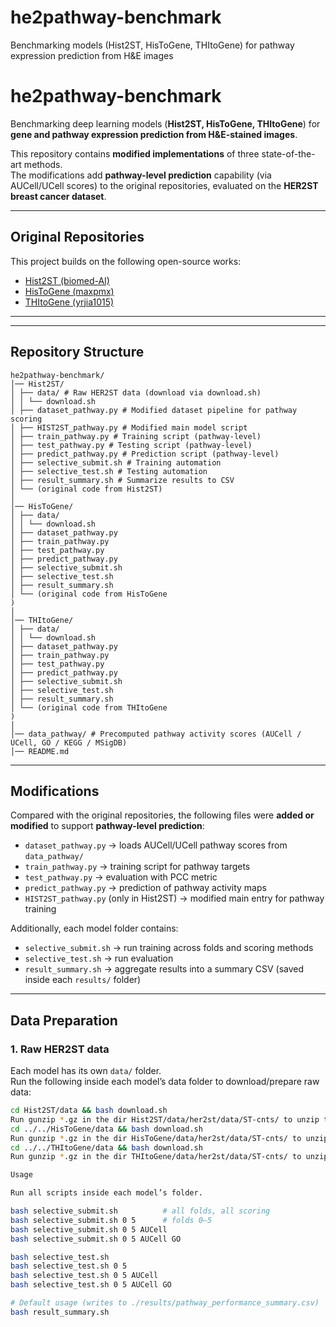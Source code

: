 # he2pathway-benchmark
Benchmarking models (Hist2ST, HisToGene, THItoGene) for pathway expression prediction from H&amp;E images

# he2pathway-benchmark

Benchmarking deep learning models (**Hist2ST, HisToGene, THItoGene**) for **gene and pathway expression prediction from H&E-stained images**.

This repository contains **modified implementations** of three state-of-the-art methods.  
The modifications add **pathway-level prediction** capability (via AUCell/UCell scores) to the original repositories, evaluated on the **HER2ST breast cancer dataset**.

---

## Original Repositories
This project builds on the following open-source works:

- [Hist2ST (biomed-AI)](https://github.com/biomed-AI/Hist2ST)  
- [HisToGene (maxpmx)](https://github.com/maxpmx/HisToGene/tree/main)  
- [THItoGene (yrjia1015)](https://github.com/yrjia1015/THItoGene/tree/main)  

---
---

## Repository Structure
```
he2pathway-benchmark/
│── Hist2ST/
│ ├── data/ # Raw HER2ST data (download via download.sh)
│ │ └── download.sh
│ ├── dataset_pathway.py # Modified dataset pipeline for pathway scoring
│ ├── HIST2ST_pathway.py # Modified main model script
│ ├── train_pathway.py # Training script (pathway-level)
│ ├── test_pathway.py # Testing script (pathway-level)
│ ├── predict_pathway.py # Prediction script (pathway-level)
│ ├── selective_submit.sh # Training automation
│ ├── selective_test.sh # Testing automation
│ ├── result_summary.sh # Summarize results to CSV
│ └── (original code from Hist2ST)
│
│── HisToGene/
│ ├── data/
│ │ └── download.sh
│ ├── dataset_pathway.py
│ ├── train_pathway.py
│ ├── test_pathway.py
│ ├── predict_pathway.py
│ ├── selective_submit.sh
│ ├── selective_test.sh
│ ├── result_summary.sh
│ └── (original code from HisToGene
)
│
│── THItoGene/
│ ├── data/
│ │ └── download.sh
│ ├── dataset_pathway.py
│ ├── train_pathway.py
│ ├── test_pathway.py
│ ├── predict_pathway.py
│ ├── selective_submit.sh
│ ├── selective_test.sh
│ ├── result_summary.sh
│ └── (original code from THItoGene
)
│
│── data_pathway/ # Precomputed pathway activity scores (AUCell / UCell, GO / KEGG / MSigDB)
│── README.md
```

---

## Modifications
Compared with the original repositories, the following files were **added or modified** to support **pathway-level prediction**:

- `dataset_pathway.py` → loads AUCell/UCell pathway scores from `data_pathway/`  
- `train_pathway.py` → training script for pathway targets  
- `test_pathway.py` → evaluation with PCC metric  
- `predict_pathway.py` → prediction of pathway activity maps  
- `HIST2ST_pathway.py` (only in Hist2ST) → modified main entry for pathway training  

Additionally, each model folder contains:  
- `selective_submit.sh` → run training across folds and scoring methods  
- `selective_test.sh` → run evaluation  
- `result_summary.sh` → aggregate results into a summary CSV (saved inside each `results/` folder)  

---

## Data Preparation

### 1. Raw HER2ST data
Each model has its own `data/` folder.  
Run the following inside each model’s data folder to download/prepare raw data:

```bash
cd Hist2ST/data && bash download.sh
Run gunzip *.gz in the dir Hist2ST/data/her2st/data/ST-cnts/ to unzip the gz files
cd ../../HisToGene/data && bash download.sh
Run gunzip *.gz in the dir HisToGene/data/her2st/data/ST-cnts/ to unzip the gz files
cd ../../THItoGene/data && bash download.sh
Run gunzip *.gz in the dir THItoGene/data/her2st/data/ST-cnts/ to unzip the gz files

Usage

Run all scripts inside each model’s folder.

bash selective_submit.sh          # all folds, all scoring
bash selective_submit.sh 0 5      # folds 0–5
bash selective_submit.sh 0 5 AUCell
bash selective_submit.sh 0 5 AUCell GO

bash selective_test.sh
bash selective_test.sh 0 5
bash selective_test.sh 0 5 AUCell
bash selective_test.sh 0 5 AUCell GO

# Default usage (writes to ./results/pathway_performance_summary.csv)
bash result_summary.sh

